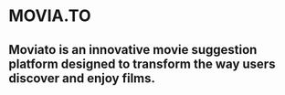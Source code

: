 # MOVIA.TO 

## Moviato is an innovative movie suggestion platform designed to transform the way users discover and enjoy films. 

